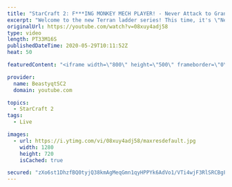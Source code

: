 ```yaml
---
title: "StarCraft 2: F***ING MONKEY MECH PLAYER! - Never Attack to Grandmaster"
excerpt: "Welcome to the new Terran ladder series! This time, it's \"Never Attack to Grandmaster!\" In this challenge, I play as Terran on the EU ladder, and in every game I'm not allowed to attack with any units except for using Ghosts. I'm allowed to make any army units for defending, as long as I don't attack"
originalUrl: https://youtube.com/watch?v=08xuy4adj58
type: video
length: PT33M16S
publishedDateTime: 2020-05-29T10:11:52Z
heat: 50

featuredContent: "<iframe width=\"800\" height=\"500\" frameborder=\"0\" src=\"https://www.youtube.com/embed/08xuy4adj58\" allow=\"accelerometer; autoplay; encrypted-media; gyroscope; picture-in-picture\" allowfullscreen></iframe>"

provider:
  name: BeastyqtSC2
  domain: youtube.com

topics:
  - StarCraft 2
tags:
  - Live

images:
  - url: https://i.ytimg.com/vi/08xuy4adj58/maxresdefault.jpg
    width: 1280
    height: 720
    isCached: true

secured: "zXo6st1DhzfBQ0tyjQ38kmAgMeqGmn1qyHPPYk6AdVo1/VTi4wjF3RlSRCBgFrkCmTEiPWU2Bc8oC1BHCQ3oMLoLQ9s4MP7BN9N4Gv3AYj4+9sY13XF87EjN+/pxr7roDmTHObhHS5pGiDfn25m9DZd9CipLldRTi0KN7C0o6iA+XWg8WmTXqLs+AJFkF8QopFlJb/gfCVKah8f1q6WrCDM1gcvXJyc2vPqoUNSHW5gMVn66qtvd4ZiVIyfGGJ0Fy7+MiHmPMqiDfyYmoXBUAr6bJD8mwFBLzya5LBm3YmEXYytN+V+zQyb5d++gSrmFgIZuZI4uu/0PW/wDYsCY2Tb90+A05OC9Qt+B65PxlbgFC67QMQTwiETCJEQkpUXD0x/yK3WiFXmXQ0WFMuy5nvG6sMSeZds7OnGgFUc2wlk=;o5Ub+sx1cfi4kbUYBmzFnA=="
---
```


